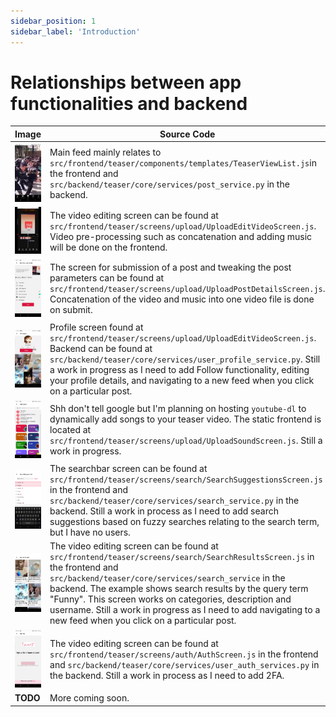 ```yaml
---
sidebar_position: 1
sidebar_label: 'Introduction'
---
```


# Relationships between app functionalities and backend

| Image | Source Code   |
| ---   | ---   |
| ![Main Feed](/docs/img/camerathumb.jpg) | Main feed mainly relates to `src/frontend/teaser/components/templates/TeaserViewList.js`in the frontend and `src/backend/teaser/core/services/post_service.py` in the backend.   |
| ![Video Editor](/docs/img/editthumb.jpg) | The video editing screen can be found at `src/frontend/teaser/screens/upload/UploadEditVideoScreen.js`. Video pre-processing such as concatenation and adding music will be done on the frontend.   |
| ![Uploading Video Screen](/docs/img/uploadpostthumb.jpg) | The screen for submission of a post and tweaking the post parameters can be found at `src/frontend/teaser/screens/upload/UploadPostDetailsScreen.js`. Concatenation of the video and music into one video file is done on submit.   |
| ![Profile Screen](/docs/img/profilethumb.jpg) | Profile screen found at `src/frontend/teaser/screens/upload/UploadEditVideoScreen.js`. Backend can be found at `src/backend/teaser/core/services/user_profile_service.py`. Still a work in progress as I need to add Follow functionality, editing your profile details, and navigating to a new feed when you click on a particular post.   |
| ![Song Screen](/docs/img/songthumb.jpg) | Shh don't tell google but I'm planning on hosting `youtube-dl` to dynamically add songs to your teaser video. The static frontend is located at `src/frontend/teaser/screens/upload/UploadSoundScreen.js`. Still a work in progress.   |
| ![Search Screen](/docs/img/searchthumb.jpg) | The searchbar screen can be found at `src/frontend/teaser/screens/search/SearchSuggestionsScreen.js` in the frontend and `src/backend/teaser/core/services/search_service.py` in the backend. Still a work in process as I need to add search suggestions based on fuzzy searches relating to the search term, but I have no users.   |
| ![Search Results Screen](/docs/img/searchresultsthumb.jpg) | The video editing screen can be found at `src/frontend/teaser/screens/search/SearchResultsScreen.js` in the frontend and `src/backend/teaser/core/services/search_service` in the backend. The example shows search results by the query term "Funny". This screen works on categories, description and username. Still a work in progress as I need to add navigating to a new feed when you click on a particular post.    |
| ![Auth Screen](/docs/img/auththumb.jpg) | The video editing screen can be found at `src/frontend/teaser/screens/auth/AuthScreen.js` in the frontend and `src/backend/teaser/core/services/user_auth_services.py` in the backend. Still a work in process as I need to add 2FA.   |
| **TODO**    | More coming soon.    |
